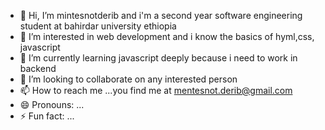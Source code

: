 - 👋 Hi, I’m mintesnotderib and i'm a second year software engineering student at bahirdar university ethiopia
- 👀 I’m interested in web development and i know the basics of hyml,css, javascript
- 🌱 I’m currently learning javascript deeply because i need to work in backend
- 💞️ I’m looking to collaborate on any interested person
- 📫 How to reach me ...you find me at mentesnot.derib@gmail.com
- 😄 Pronouns: ...
- ⚡ Fun fact: ...



